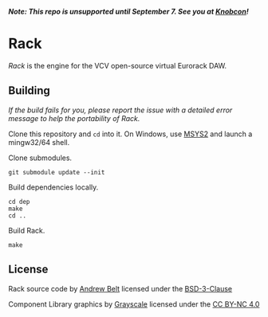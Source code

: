 ***Note: This repo is unsupported until September 7. See you at [Knobcon](https://knobcon.com/)!***

# Rack

*Rack* is the engine for the VCV open-source virtual Eurorack DAW.

## Building

*If the build fails for you, please report the issue with a detailed error message to help the portability of Rack.*

Clone this repository and `cd` into it.
On Windows, use [MSYS2](http://www.msys2.org/) and launch a mingw32/64 shell.

Clone submodules.

	git submodule update --init

Build dependencies locally.

	cd dep
	make
	cd ..

Build Rack.

	make

## License

Rack source code by [Andrew Belt](https://andrewbelt.name/) licensed under the [BSD-3-Clause](LICENSE.txt)

Component Library graphics by [Grayscale](http://grayscale.info/) licensed under the [CC BY-NC 4.0](https://creativecommons.org/licenses/by-nc/4.0/)
